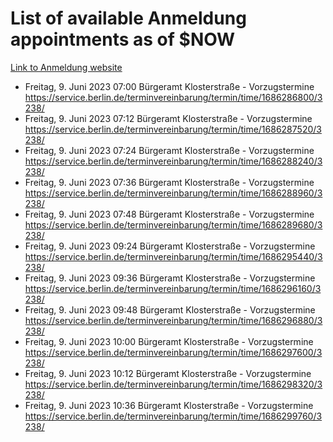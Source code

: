 # List of available Anmeldung appointments as of $NOW
[Link to Anmeldung website](https://service.berlin.de/terminvereinbarung/termin/tag.php?termin=1&anliegen[]=120686&dienstleisterlist=122210,122217,327316,122219,327312,122227,327314,122231,327346,122243,327348,122254,122252,329742,122260,329745,122262,329748,122271,327278,122273,327274,122277,327276,330436,122280,327294,122282,327290,122284,327292,122291,327270,122285,327266,122286,327264,122296,327268,150230,329760,122297,327286,122294,327284,122312,329763,122314,329775,122304,327330,122311,327334,122309,327332,317869,122281,327352,122279,329772,122283,122276,327324,122274,327326,122267,329766,122246,327318,122251,327320,122257,327322,122208,327298,122226,327300&herkunft=http%3A%2F%2Fservice.berlin.de%2Fdienstleistung%2F120686%2F)
- Freitag, 9. Juni 2023 07:00 Bürgeramt Klosterstraße - Vorzugstermine https://service.berlin.de/terminvereinbarung/termin/time/1686286800/3238/
- Freitag, 9. Juni 2023 07:12 Bürgeramt Klosterstraße - Vorzugstermine https://service.berlin.de/terminvereinbarung/termin/time/1686287520/3238/
- Freitag, 9. Juni 2023 07:24 Bürgeramt Klosterstraße - Vorzugstermine https://service.berlin.de/terminvereinbarung/termin/time/1686288240/3238/
- Freitag, 9. Juni 2023 07:36 Bürgeramt Klosterstraße - Vorzugstermine https://service.berlin.de/terminvereinbarung/termin/time/1686288960/3238/
- Freitag, 9. Juni 2023 07:48 Bürgeramt Klosterstraße - Vorzugstermine https://service.berlin.de/terminvereinbarung/termin/time/1686289680/3238/
- Freitag, 9. Juni 2023 09:24 Bürgeramt Klosterstraße - Vorzugstermine https://service.berlin.de/terminvereinbarung/termin/time/1686295440/3238/
- Freitag, 9. Juni 2023 09:36 Bürgeramt Klosterstraße - Vorzugstermine https://service.berlin.de/terminvereinbarung/termin/time/1686296160/3238/
- Freitag, 9. Juni 2023 09:48 Bürgeramt Klosterstraße - Vorzugstermine https://service.berlin.de/terminvereinbarung/termin/time/1686296880/3238/
- Freitag, 9. Juni 2023 10:00 Bürgeramt Klosterstraße - Vorzugstermine https://service.berlin.de/terminvereinbarung/termin/time/1686297600/3238/
- Freitag, 9. Juni 2023 10:12 Bürgeramt Klosterstraße - Vorzugstermine https://service.berlin.de/terminvereinbarung/termin/time/1686298320/3238/
- Freitag, 9. Juni 2023 10:36 Bürgeramt Klosterstraße - Vorzugstermine https://service.berlin.de/terminvereinbarung/termin/time/1686299760/3238/
